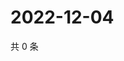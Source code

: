# 2022-12-04

共 0 条

<!-- BEGIN WEIBO -->
<!-- 最后更新时间 Sun Dec 04 2022 11:15:42 GMT+0800 (China Standard Time) -->

<!-- END WEIBO -->
